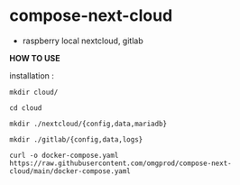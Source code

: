 # compose-next-cloud

- raspberry local nextcloud, gitlab

**HOW TO USE**

installation : 

```
mkdir cloud/
```
```
cd cloud
```
```
mkdir ./nextcloud/{config,data,mariadb}
```
```
mkdir ./gitlab/{config,data,logs}
```
```
curl -o docker-compose.yaml https://raw.githubusercontent.com/omgprod/compose-next-cloud/main/docker-compose.yaml
```

